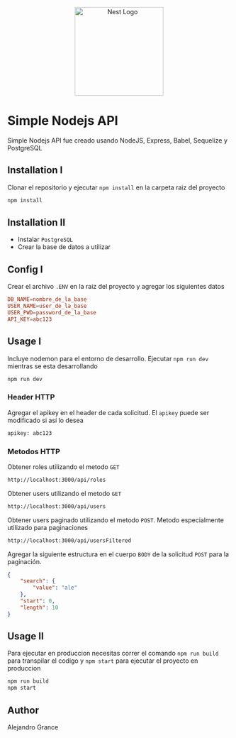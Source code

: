 <p align="center">
  <a href="https://nodejs.org/en" target="blank"><img src="https://nodejs.org/static/logos/nodejsStackedDark.svg" width="200" alt="Nest Logo" /></a>
</p>

# Simple Nodejs API

Simple Nodejs API fue creado usando NodeJS, Express, Babel, Sequelize y PostgreSQL

## Installation I

Clonar el repositorio y ejecutar `npm install` en la carpeta raiz del proyecto

```bash
npm install
```
## Installation II

- Instalar `PostgreSQL`
- Crear la base de datos a utilizar

## Config I

Crear el archivo `.ENV` en la raiz del proyecto y agregar los siguientes datos

```conf
DB_NAME=nombre_de_la_base
USER_NAME=user_de_la_base
USER_PWD=password_de_la_base
API_KEY=abc123
```

## Usage I

Incluye nodemon para el entorno de desarrollo. Ejecutar `npm run dev` mientras se esta desarrollando

```bash
npm run dev
```

### Header HTTP

Agregar el apikey en el header de cada solicitud. El `apikey` puede ser modificado si así lo desea

```bash
apikey: abc123
```

### Metodos HTTP

Obtener roles utilizando el metodo `GET`
```bash
http://localhost:3000/api/roles
```

Obtener users utilizando el metodo `GET`
```bash
http://localhost:3000/api/users
```

Obtener users paginado utilizando el metodo `POST`. Metodo especialmente utilizado para paginaciones
```bash
http://localhost:3000/api/usersFiltered
```

Agregar la siguiente estructura en el cuerpo `BODY` de la solicitud `POST` para la paginación.
```json
{
    "search": {
        "value": "ale"
    },
    "start": 0,
    "length": 10
}
```

## Usage II

Para ejecutar en produccion necesitas correr el comando `npm run build` para transpilar el codigo y `npm start` para ejecutar el proyecto en produccion

```bash
npm run build
npm start
```

## Author
Alejandro Grance

